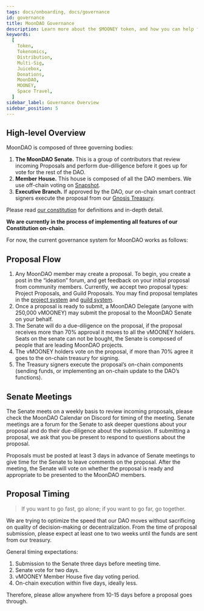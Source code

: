 ```yaml
---
tags: docs/onboarding, docs/governance
id: governance
title: MoonDAO Governance
description: Learn more about the $MOONEY token, and how you can help fund the decentralization of space travel.
keywords:
  [
    Token,
    Tokenomics,
    Distribution,
    Multi-Sig,
    Juicebox,
    Donations,
    MoonDAO,
    MOONEY,
    Space Travel,
  ]
sidebar_label: Governance Overview
sidebar_position: 5
---
```


## High-level Overview
MoonDAO is composed of three governing bodies:
1. **The MoonDAO Senate.** This is a group of contributors that review incoming Proposals and perform due-dilligence before it goes up for vote for the rest of the DAO.
2. **Member House.** This house is composed of all the DAO members. We use off-chain voting on [Snapshot](https://snapshot.org/#/tomoondao.eth).
3. **Executive Branch.** If approved by the DAO, our on-chain smart contract signers execute the proposal from our [Gnosis Treasury](https://gnosis-safe.io/app/eth:0xce4a1E86a5c47CD677338f53DA22A91d85cab2c9/balances).

Please read [our constitution](https://docs.moondao.com/Governance/constitution) for definitions and in-depth detail.

**We are currently in the process of implementing all features of our Constitution on-chain.**

For now, the current governance system for MoonDAO works as follows:

## Proposal Flow

1. Any MoonDAO member may create a proposal. To begin, you create a post in the “ideation” forum, and get feedback on your initial proposal from community members. Currently, we accept two proposal types: Project Proposals, and Guild Proposals. You may find proposal templates in the [project system](https://docs.moondao.com/projects) and [guild system](https://docs.moondao.com/guilds).
2. Once a proposal is ready to submit, a MoonDAO Delegate (anyone with 250,000 vMOONEY) may submit the proposal to the MoonDAO Senate on your behalf.
3. The Senate will do a due-diligence on the proposal, if the proposal receives more than 70% approval it moves to all the vMOONEY holders. Seats on the senate can not be bought, the Senate is composed of people that are leading MoonDAO projects.
4. The vMOONEY holders vote on the proposal, if more than 70% agree it goes to the on-chain treasury for signing.
5. The Treasury signers execute the proposal’s on-chain components (sending funds, or implementing an on-chain update to the DAO’s functions).


## Senate Meetings

The Senate meets on a weekly basis to review incoming proposals, please check the MoonDAO Calendar on Discord for timing of the meeting. Senate meetings are a forum for the Senate to ask deeper questions about your proposal and do their due-diligence about the submission. If submitting a proposal, we ask that you be present to respond to questions about the proposal.

Proposals must be posted at least 3 days in advance of Senate meetings to give time for the Senate to leave comments on the proposal. After the meeting, the Senate will vote on whether the proposal is ready and appropriate to be presented to the MoonDAO members.

## Proposal Timing

> If you want to go fast, go alone; if you want to go far, go together. 

We are trying to optimize the speed that our DAO moves without sacrificing on quality of decision-making or decentralization. From the time of proposal submission, please expect at least one to two weeks until the funds are sent from our treasury.

General timing expectations:

1. Submission to the Senate three days before meeting time.
2. Senate vote for two days.
3. vMOONEY Member House five day voting period.
4. On-chain execution within five days, ideally less.

Therefore, please allow anywhere from 10-15 days before a proposal goes through.
